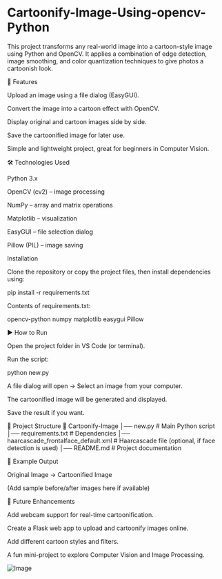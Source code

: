 # Cartoonify-Image-Using-opencv-Python
This project transforms any real-world image into a cartoon-style image using Python and OpenCV.
It applies a combination of edge detection, image smoothing, and color quantization techniques to give photos a cartoonish look.

🚀 Features

Upload an image using a file dialog (EasyGUI).

Convert the image into a cartoon effect with OpenCV.

Display original and cartoon images side by side.

Save the cartoonified image for later use.

Simple and lightweight project, great for beginners in Computer Vision.

🛠️ Technologies Used

Python 3.x

OpenCV (cv2) – image processing

NumPy – array and matrix operations

Matplotlib – visualization

EasyGUI – file selection dialog

Pillow (PIL) – image saving

Installation

Clone the repository or copy the project files, then install dependencies using:

pip install -r requirements.txt


Contents of requirements.txt:

opencv-python
numpy
matplotlib
easygui
Pillow

▶️ How to Run

Open the project folder in VS Code (or terminal).

Run the script:

python new.py


A file dialog will open → Select an image from your computer.

The cartoonified image will be generated and displayed.

Save the result if you want.

📂 Project Structure
📁 Cartoonify-Image
│── new.py                  # Main Python script
│── requirements.txt        # Dependencies
│── haarcascade_frontalface_default.xml   # Haarcascade file (optional, if face detection is used)
│── README.md               # Project documentation

🎨 Example Output

Original Image → Cartoonified Image

(Add sample before/after images here if available)

📌 Future Enhancements

Add webcam support for real-time cartoonification.

Create a Flask web app to upload and cartoonify images online.

Add different cartoon styles and filters.

A fun mini-project to explore Computer Vision and Image Processing.

![Image](https://github.com/user-attachments/assets/6018fd12-1d0e-4eb9-8fb8-5d03271f7042)
